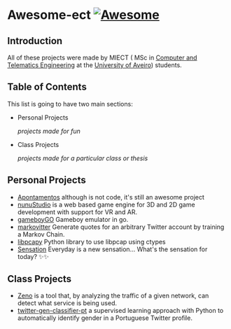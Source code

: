 # Awesome-ect [![Awesome](https://awesome.re/badge.svg)](https://awesome.re)

## Introduction
All of these projects were made by MIECT ( MSc in [Computer and Telematics Engineering](http://www.ua.pt/deti/PageCourse.aspx?id=23&b=1) at the [University of Aveiro](http://www.ua.pt/)) students. 

## Table of Contents
This list is going to have two main sections:
* Personal Projects

   *projects made for fun*

* Class Projects 

   *projects made for a particular class or thesis*
   
## Personal Projects

* [Apontamentos](http://ruieduardofalopes.wixsite.com/apontamentos) although is not code, it's still an awesome project
* [nunuStudio](https://github.com/tentone/nunuStudio) is a web based game engine for 3D and 2D game development with support for VR and AR.
* [gameboyGO](https://github.com/gonccalo/gameboyGO) Gameboy emulator in go.
* [markovitter](https://github.com/bnan/markovitter) Generate quotes for an arbitrary Twitter account by training a Markov Chain. 
* [libpcapy](https://github.com/alagoa/libpcapy) Python library to use libpcap using ctypes
* [Sensation](https://github.com/nmssilva/sensation) Everyday is a new sensation... What's the sensation for today? ✨✨

## Class Projects
* [Zeno](https://github.com/alagoa/youtube-or-pornhub) is a tool that, by analyzing the traffic of a given network, can detect what service is being used.
* [twitter-gen-classifier-pt](https://github.com/mvicente93/twitter-gen-classifier-pt) a supervised learning approach with Python to automatically identify gender in a Portuguese Twitter profile. 
